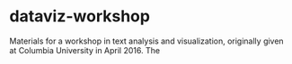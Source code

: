 # dataviz-workshop
Materials for a workshop in text analysis and visualization, originally given at Columbia University in April 2016. The 
